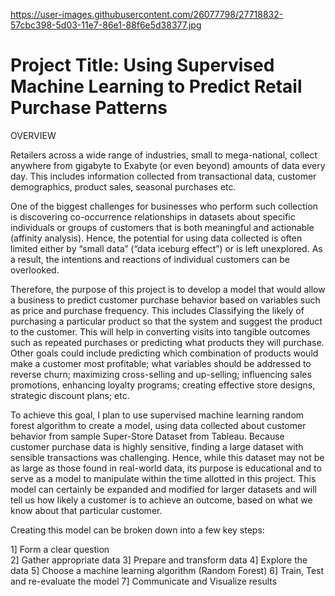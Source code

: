 https://user-images.githubusercontent.com/26077798/27718832-57cbc398-5d03-11e7-86e1-88f6e5d38377.jpg

# Project Title:  Using Supervised Machine Learning to Predict Retail Purchase Patterns

OVERVIEW

Retailers across a wide range of industries, small to mega-national, collect anywhere from gigabyte to Exabyte (or even beyond) amounts of data every day. This includes information collected from transactional data, customer demographics, product sales, seasonal purchases etc.

One of the biggest challenges for businesses who perform such collection is discovering co-occurrence relationships in datasets about specific individuals or groups of customers that is both meaningful and actionable (affinity analysis). Hence, the potential for using data collected is often limited either by “small data” (“data iceburg effect”) or is left unexplored. As a result, the intentions and reactions of individual customers can be overlooked.

Therefore, the purpose of this project is to develop a model that would allow a business to predict customer purchase behavior based on variables such as price and purchase frequency. This includes 
Classifying the likely of purchasing a particular product so that the system and suggest the product to the customer. This will help in converting visits into tangible outcomes such as repeated purchases or predicting what products they will purchase. Other goals could include predicting which combination of products would make a customer most profitable; what variables should be addressed to reverse churn; maximizing  cross-selling and up-selling; influencing sales promotions, enhancing loyalty programs;  creating effective store designs,  strategic discount plans;  etc.

To achieve this goal, I plan to use supervised machine learning random forest algorithm to create a model, using data collected about customer behavior from sample Super-Store Dataset from Tableau.  Because customer purchase data is highly sensitive, finding a large dataset with sensible transactions was challenging.  Hence, while this dataset may not be as large as those found in real-world data, its purpose is educational and to serve as a model to manipulate within the time allotted in this project. This model can certainly be expanded and modified for larger datasets and  will tell us how likely a customer is to achieve an outcome, based on what we know about that particular customer.

Creating this model can be broken down into a few key steps:


1]  Form a clear question 	
2]  Gather appropriate data
3] 	Prepare and transform data
4]  Explore the data
5] 	Choose a machine learning algorithm (Random Forest)
6] 	Train, Test and re-evaluate the model
7]  Communicate and Visualize results
